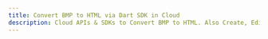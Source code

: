 ---title: Convert BMP to HTML via Dart SDK in Clouddescription: Cloud APIs & SDKs to Convert BMP to HTML. Also Create, Edit & Render Microsoft Word & OpenOffice documents in the Cloud.---